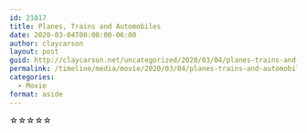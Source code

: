 ```yaml
---
id: 21017
title: Planes, Trains and Automobiles
date: 2020-03-04T00:00:00-06:00
author: claycarson
layout: post
guid: http://claycarson.net/uncategorized/2020/03/04/planes-trains-and-automobiles/
permalink: /timeline/media/movie/2020/03/04/planes-trains-and-automobiles/
categories:
  - Movie
format: aside
---
```

<div class="media-details"></div>

<div class="media-creator"></div>

<div class="media-rating">☆☆☆☆☆</div>